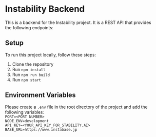 # Instability Backend

This is a backend for the Instability project. It is a REST API that provides the following endpoints:

## Setup

To run this project locally, follow these steps:

1. Clone the repository
2. Run `npm install`
3. Run `npm run build`
4. Run `npm start`

## Environment Variables

Please create a `.env` file in the root directory of the project and add the following variables:<br/>
`PORT=<PORT NUMBER>`<br/>
`NODE_ENV=development`<br/>
`API_KEY=<YOUR_API_KEY_FOR_STABILITY.AI>`<br/>
`BASE_URL=https://www.instabase.jp`<br/>
